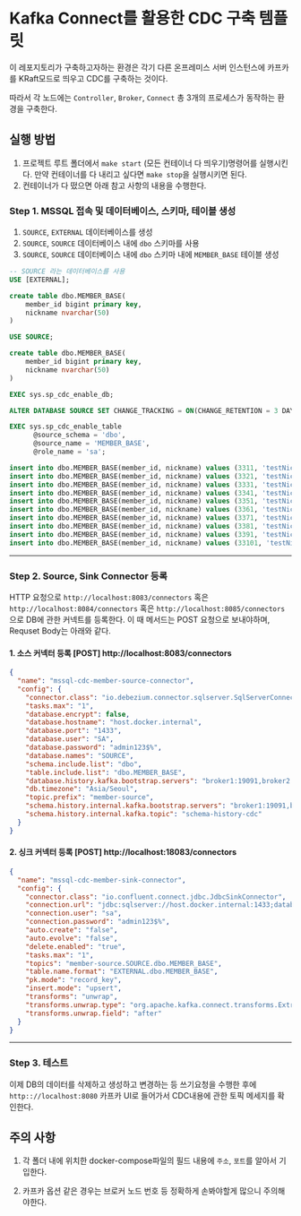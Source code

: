# Kafka Connect를 활용한 CDC 구축 템플릿

이 레포지토리가 구축하고자하는 환경은 각기 다른 온프레미스 서버 인스턴스에 카프카를 KRaft모드로 띄우고 CDC를 구축하는 것이다.

따라서 각 노드에는 `Controller`, `Broker`, `Connect` 총 3개의 프로세스가 동작하는 환경을 구축한다.

## 실행 방법

1. 프로젝트 루트 폴더에서 `make start` (모든 컨테이너 다 띄우기)명령어를 실행시킨다. 만약 컨테이너를 다 내리고 싶다면 `make stop`을 실행시키면 된다.
2. 컨테이너가 다 떴으면 아래 참고 사항의 내용을 수행한다.

### Step 1. MSSQL 접속 및 데이터베이스, 스키마, 테이블 생성

1. `SOURCE`, `EXTERNAL` 데이터베이스를 생성
2. `SOURCE`, `SOURCE` 데이터베이스 내에 `dbo` 스키마를 사용
3. `SOURCE`, `SOURCE` 데이터베이스 내에 `dbo` 스키마 내에 `MEMBER_BASE` 테이블 생성
```sql
-- SOURCE 라는 데이터베이스를 사용
USE [EXTERNAL];

create table dbo.MEMBER_BASE(
    member_id bigint primary key,
    nickname nvarchar(50)
)

USE SOURCE;

create table dbo.MEMBER_BASE(
    member_id bigint primary key,
    nickname nvarchar(50)
)

EXEC sys.sp_cdc_enable_db;

ALTER DATABASE SOURCE SET CHANGE_TRACKING = ON(CHANGE_RETENTION = 3 DAYS, AUTO_CLEANUP = ON)

EXEC sys.sp_cdc_enable_table
      @source_schema = 'dbo',
      @source_name = 'MEMBER_BASE',
      @role_name = 'sa';

insert into dbo.MEMBER_BASE(member_id, nickname) values (3311, 'testNickname1');
insert into dbo.MEMBER_BASE(member_id, nickname) values (3321, 'testNickname2');
insert into dbo.MEMBER_BASE(member_id, nickname) values (3331, 'testNickname3');
insert into dbo.MEMBER_BASE(member_id, nickname) values (3341, 'testNickname4');
insert into dbo.MEMBER_BASE(member_id, nickname) values (3351, 'testNickname5');
insert into dbo.MEMBER_BASE(member_id, nickname) values (3361, 'testNickname6');
insert into dbo.MEMBER_BASE(member_id, nickname) values (3371, 'testNickname7');
insert into dbo.MEMBER_BASE(member_id, nickname) values (3381, 'testNickname8');
insert into dbo.MEMBER_BASE(member_id, nickname) values (3391, 'testNickname9');
insert into dbo.MEMBER_BASE(member_id, nickname) values (33101, 'testNickname10');
```

---

### Step 2. Source, Sink Connector 등록

HTTP 요청으로 `http://localhost:8083/connectors` 혹은 `http://localhost:8084/connectors` 혹은 `http://localhost:8085/connectors` 으로 DB에 관한 커넥트를 등록한다. 이 때 메서드는 POST 요청으로 보내야하며, Requset Body는 아래와 같다.

#### 1. 소스 커넥터 등록 [POST] http://localhost:8083/connectors
```json
{
  "name": "mssql-cdc-member-source-connector",
  "config": {
    "connector.class": "io.debezium.connector.sqlserver.SqlServerConnector",
    "tasks.max": "1",
    "database.encrypt": false,
    "database.hostname": "host.docker.internal",
    "database.port": "1433",
    "database.user": "SA",
    "database.password": "admin123$%",
    "database.names": "SOURCE",
    "schema.include.list": "dbo",
    "table.include.list": "dbo.MEMBER_BASE",
    "database.history.kafka.bootstrap.servers": "broker1:19091,broker2:29092,broker3:39093",
    "db.timezone": "Asia/Seoul",
    "topic.prefix": "member-source",
    "schema.history.internal.kafka.bootstrap.servers": "broker1:19091,broker2:29092,broker3:39093",
    "schema.history.internal.kafka.topic": "schema-history-cdc"
  }
}
```

#### 2. 싱크 커넥터 등록 [POST] http://localhost:18083/connectors
```json
{
  "name": "mssql-cdc-member-sink-connector",
  "config": {
    "connector.class": "io.confluent.connect.jdbc.JdbcSinkConnector",
    "connection.url": "jdbc:sqlserver://host.docker.internal:1433;databaseName=EXTERNAL",
    "connection.user": "sa",
    "connection.password": "admin123$%",
    "auto.create": "false",
    "auto.evolve": "false",
    "delete.enabled": "true",
    "tasks.max": "1",
    "topics": "member-source.SOURCE.dbo.MEMBER_BASE",
    "table.name.format": "EXTERNAL.dbo.MEMBER_BASE",
    "pk.mode": "record_key",
    "insert.mode": "upsert",
    "transforms": "unwrap",
    "transforms.unwrap.type": "org.apache.kafka.connect.transforms.ExtractField$Value",
    "transforms.unwrap.field": "after"
  }
}
```

---

### Step 3. 테스트 

이제 DB의 데이터를 삭제하고 생성하고 변경하는 등 쓰기요청을 수행한 후에 `http:://localhost:8080` 카프카 UI로 들어가서 CDC내용에 관한 토픽 메세지를 확인한다.


## 주의 사항

1. 각 폴더 내에 위치한 docker-compose파일의 필드 내용에 `주소`, `포트`를 알아서 기입한다.

2. 카프카 옵션 같은 경우는 브로커 노드 번호 등 정확하게 손봐야할게 많으니 주의해야한다.
